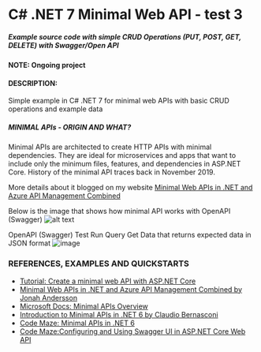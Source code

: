 # C# .NET 7 Minimal Web API - test 3
##### Example source code with simple CRUD Operations (PUT, POST, GET, DELETE) with Swagger/Open API 

#### NOTE: Ongoing project 

#### DESCRIPTION:

Simple example in C# .NET 7 for minimal web APIs with basic CRUD operations and example data 

##### MINIMAL APIs - ORIGIN AND WHAT?

Minimal APIs are architected to create HTTP APIs with minimal dependencies. They are ideal for microservices and apps that want to include only the minimum files, features, and dependencies in ASP.NET Core. History of the minimal API traces back in November 2019.

More details about it blogged on my website <a href="https://jonahandersson.tech/minimal-web-apis-in-net-and-azure-api-management-combined/" target="_blank">Minimal Web APIs in .NET and Azure API Management Combined</a>

Below is the image that shows how minimal API works with OpenAPI (Swagger)
![alt text](https://github.com/jonahandersson/dotnet-minimal-web-api-example/blob/master/minimalAPIDemoExample.png )

OpenAPI (Swagger) Test Run Query Get Data that returns expected data in JSON format
![image](https://user-images.githubusercontent.com/14919667/208229781-226b3a19-e1eb-41ba-b12b-e4abfe7ce303.png)

### REFERENCES, EXAMPLES AND QUICKSTARTS

- [Tutorial: Create a minimal web API with ASP.NET Core](https://docs.microsoft.com/en-us/aspnet/core/tutorials/min-web-api?view=aspnetcore-6.0&tabs=visual-studio?WT.mc_id=AZ-MVP-5004251)
-  [Minimal Web APIs in .NET and Azure API Management Combined by Jonah Andersson](https://jonahandersson.tech/minimal-web-apis-in-net-and-azure-api-management-combined/)
- [Microsoft Docs: Minimal APIs Overview](https://docs.microsoft.com/en-us/aspnet/core/fundamentals/minimal-apis?view=aspnetcore-6.0?WT.mc_id=AZ-MVP-5004251)
- [Introduction to Minimal APIs in .NET 6 by Claudio Bernasconi](https://www.claudiobernasconi.ch/2022/02/23/introduction-to-minimal-apis-in-dotnet6/)
- [Code Maze: Minimal APIs in .NET 6](https://code-maze.com/dotnet-minimal-api/)
- [Code Maze:Configuring and Using Swagger UI in ASP.NET Core Web API](https://code-maze.com/swagger-ui-asp-net-core-web-api)
